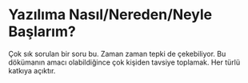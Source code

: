 # Yazılıma Nasıl/Nereden/Neyle Başlarım?

Çok sık sorulan bir soru bu. Zaman zaman tepki de çekebiliyor. Bu dökümanın amacı olabildiğince çok kişiden tavsiye toplamak. Her türlü katkıya açıktır.

